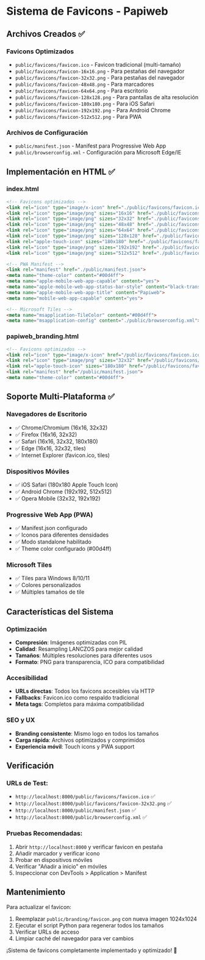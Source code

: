 # Sistema de Favicons - Papiweb

## Archivos Creados ✅

### Favicons Optimizados
- `public/favicons/favicon.ico` - Favicon tradicional (multi-tamaño)
- `public/favicons/favicon-16x16.png` - Para pestañas del navegador
- `public/favicons/favicon-32x32.png` - Para pestañas del navegador
- `public/favicons/favicon-48x48.png` - Para marcadores
- `public/favicons/favicon-64x64.png` - Para escritorio
- `public/favicons/favicon-128x128.png` - Para pantallas de alta resolución
- `public/favicons/favicon-180x180.png` - Para iOS Safari
- `public/favicons/favicon-192x192.png` - Para Android Chrome
- `public/favicons/favicon-512x512.png` - Para PWA

### Archivos de Configuración
- `public/manifest.json` - Manifest para Progressive Web App
- `public/browserconfig.xml` - Configuración para Microsoft Edge/IE

## Implementación en HTML ✅

### index.html
```html
<!-- Favicons optimizados -->
<link rel="icon" type="image/x-icon" href="./public/favicons/favicon.ico">
<link rel="icon" type="image/png" sizes="16x16" href="./public/favicons/favicon-16x16.png">
<link rel="icon" type="image/png" sizes="32x32" href="./public/favicons/favicon-32x32.png">
<link rel="icon" type="image/png" sizes="48x48" href="./public/favicons/favicon-48x48.png">
<link rel="icon" type="image/png" sizes="64x64" href="./public/favicons/favicon-64x64.png">
<link rel="icon" type="image/png" sizes="128x128" href="./public/favicons/favicon-128x128.png">
<link rel="apple-touch-icon" sizes="180x180" href="./public/favicons/favicon-180x180.png">
<link rel="icon" type="image/png" sizes="192x192" href="./public/favicons/favicon-192x192.png">
<link rel="icon" type="image/png" sizes="512x512" href="./public/favicons/favicon-512x512.png">

<!-- PWA Manifest -->
<link rel="manifest" href="./public/manifest.json">
<meta name="theme-color" content="#00d4ff">
<meta name="apple-mobile-web-app-capable" content="yes">
<meta name="apple-mobile-web-app-status-bar-style" content="black-translucent">
<meta name="apple-mobile-web-app-title" content="Papiweb">
<meta name="mobile-web-app-capable" content="yes">

<!-- Microsoft Tiles -->
<meta name="msapplication-TileColor" content="#00d4ff">
<meta name="msapplication-config" content="./public/browserconfig.xml">
```

### papiweb_branding.html
```html
<!-- Favicons optimizados -->
<link rel="icon" type="image/x-icon" href="/public/favicons/favicon.ico">
<link rel="icon" type="image/png" sizes="32x32" href="/public/favicons/favicon-32x32.png">
<link rel="apple-touch-icon" sizes="180x180" href="/public/favicons/favicon-180x180.png">
<link rel="manifest" href="/public/manifest.json">
<meta name="theme-color" content="#00d4ff">
```

## Soporte Multi-Plataforma ✅

### Navegadores de Escritorio
- ✅ Chrome/Chromium (16x16, 32x32)
- ✅ Firefox (16x16, 32x32)
- ✅ Safari (16x16, 32x32, 180x180)
- ✅ Edge (16x16, 32x32, tiles)
- ✅ Internet Explorer (favicon.ico, tiles)

### Dispositivos Móviles
- ✅ iOS Safari (180x180 Apple Touch Icon)
- ✅ Android Chrome (192x192, 512x512)
- ✅ Opera Mobile (32x32, 192x192)

### Progressive Web App (PWA)
- ✅ Manifest.json configurado
- ✅ Iconos para diferentes densidades
- ✅ Modo standalone habilitado
- ✅ Theme color configurado (#00d4ff)

### Microsoft Tiles
- ✅ Tiles para Windows 8/10/11
- ✅ Colores personalizados
- ✅ Múltiples tamaños de tile

## Características del Sistema

### Optimización
- **Compresión**: Imágenes optimizadas con PIL
- **Calidad**: Resampling LANCZOS para mejor calidad
- **Tamaños**: Múltiples resoluciones para diferentes usos
- **Formato**: PNG para transparencia, ICO para compatibilidad

### Accesibilidad
- **URLs directas**: Todos los favicons accesibles vía HTTP
- **Fallbacks**: Favicon.ico como respaldo tradicional
- **Meta tags**: Completos para máxima compatibilidad

### SEO y UX
- **Branding consistente**: Mismo logo en todos los tamaños
- **Carga rápida**: Archivos optimizados y comprimidos
- **Experiencia móvil**: Touch icons y PWA support

## Verificación

### URLs de Test:
- `http://localhost:8000/public/favicons/favicon.ico` ✅
- `http://localhost:8000/public/favicons/favicon-32x32.png` ✅
- `http://localhost:8000/public/manifest.json` ✅
- `http://localhost:8000/public/browserconfig.xml` ✅

### Pruebas Recomendadas:
1. Abrir `http://localhost:8000` y verificar favicon en pestaña
2. Añadir marcador y verificar icono
3. Probar en dispositivos móviles
4. Verificar "Añadir a inicio" en móviles
5. Inspeccionar con DevTools > Application > Manifest

## Mantenimiento

Para actualizar el favicon:
1. Reemplazar `public/branding/favicon.png` con nueva imagen 1024x1024
2. Ejecutar el script Python para regenerar todos los tamaños
3. Verificar URLs de acceso
4. Limpiar caché del navegador para ver cambios

¡Sistema de favicons completamente implementado y optimizado! 🎯
